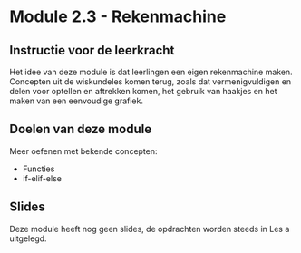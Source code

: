# Module 2.3 - Rekenmachine

## Instructie voor de leerkracht

Het idee van deze module is dat leerlingen een eigen rekenmachine maken. Concepten uit de wiskundeles komen terug, zoals dat vermenigvuldigen en delen voor optellen en aftrekken komen, het gebruik van haakjes en het maken van een eenvoudige grafiek.

## Doelen van deze module

Meer oefenen met bekende concepten:

* Functies
* if-elif-else

## Slides

Deze module heeft nog geen slides, de opdrachten worden steeds in Les a uitgelegd.

